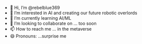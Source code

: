 - 👋 Hi, I’m @rebelblue369
- 👀 I’m interested in AI and creating our future robotic overlords
- 🌱 I’m currently learning AI/ML
- 💞️ I’m looking to collaborate on ... too soon
- 📫 How to reach me ... in the metaverse
- 😄 Pronouns: ...surprise me

<!---
rebelblue369/rebelblue369 is a ✨ special ✨ repository because its `README.md` (this file) appears on your GitHub profile.
You can click the Preview link to take a look at your changes.
--->
